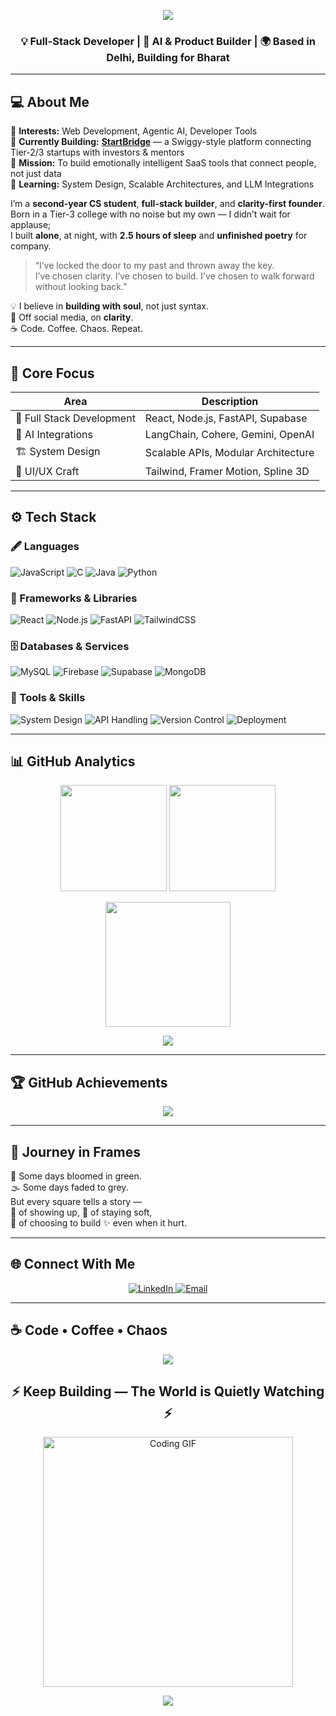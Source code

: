 <!-- Header -->
<p align="center">
  <a href="https://adarsh-portfolio-xpm1.vercel.app/">
    <img src="https://capsule-render.vercel.app/api?type=waving&color=0A66C2&height=200&section=header&text=Hi%20There!%20I'm%20Adarsh%20Singh%20👋&fontSize=40&fontColor=ffffff&animation=fadeIn&fontAlignY=35"/>
  </a>
</p>

<h3 align="center">
  💡 Full-Stack Developer | 🧠 AI & Product Builder | 🌍 Based in Delhi, Building for Bharat
</h3>

---

## 💻 About Me  

🌟 **Interests:** Web Development, Agentic AI, Developer Tools  
🚀 **Currently Building:** [**StartBridge**](#) — a Swiggy-style platform connecting Tier-2/3 startups with investors & mentors  
🎯 **Mission:** To build emotionally intelligent SaaS tools that connect people, not just data  
📖 **Learning:** System Design, Scalable Architectures, and LLM Integrations  

I’m a **second-year CS student**, **full-stack builder**, and **clarity-first founder**.  
Born in a Tier-3 college with no noise but my own — I didn’t wait for applause;  
I built **alone**, at night, with **2.5 hours of sleep** and **unfinished poetry** for company.

> “I’ve locked the door to my past and thrown away the key.  
> I’ve chosen clarity. I’ve chosen to build. I’ve chosen to walk forward without looking back.”  

💡 I believe in **building with soul**, not just syntax.  
🧘 Off social media, on **clarity**.  
☕ Code. Coffee. Chaos. Repeat.

---

## 🧠 Core Focus

| Area | Description |
|------|--------------|
| 🧩 Full Stack Development | React, Node.js, FastAPI, Supabase |
| 🧠 AI Integrations | LangChain, Cohere, Gemini, OpenAI |
| 🏗️ System Design | Scalable APIs, Modular Architecture |
| 🎨 UI/UX Craft | Tailwind, Framer Motion, Spline 3D |

---

## ⚙️ Tech Stack  

### 🖋️ Languages  
![JavaScript](https://img.shields.io/badge/JavaScript-F7DF1E?logo=javascript&logoColor=black)
![C](https://img.shields.io/badge/C-A8B9CC?logo=c&logoColor=white)
![Java](https://img.shields.io/badge/Java-ED8B00?logo=openjdk&logoColor=white)
![Python](https://img.shields.io/badge/Python-3776AB?logo=python&logoColor=white)

### 🧩 Frameworks & Libraries  
![React](https://img.shields.io/badge/React-20232A?logo=react&logoColor=61DAFB)
![Node.js](https://img.shields.io/badge/Node.js-339933?logo=node.js&logoColor=white)
![FastAPI](https://img.shields.io/badge/FastAPI-009688?logo=fastapi&logoColor=white)
![TailwindCSS](https://img.shields.io/badge/TailwindCSS-38B2AC?logo=tailwindcss&logoColor=white)

### 🗄️ Databases & Services  
![MySQL](https://img.shields.io/badge/MySQL-005C84?logo=mysql&logoColor=white)
![Firebase](https://img.shields.io/badge/Firebase-FFCA28?logo=firebase&logoColor=black)
![Supabase](https://img.shields.io/badge/Supabase-3ECF8E?logo=supabase&logoColor=white)
![MongoDB](https://img.shields.io/badge/MongoDB-47A248?logo=mongodb&logoColor=white)

### 🧰 Tools & Skills  
![System Design](https://img.shields.io/badge/System%20Design-FF5733?style=flat-square)
![API Handling](https://img.shields.io/badge/API%20Handling-4CAF50?style=flat-square)
![Version Control](https://img.shields.io/badge/Git-F05032?logo=git&logoColor=white)
![Deployment](https://img.shields.io/badge/Vercel-000000?logo=vercel&logoColor=white)

---

## 📊 GitHub Analytics  

<p align="center">
  <img src="https://github-readme-stats.vercel.app/api?username=adarsh005599&show_icons=true&theme=tokyonight&count_private=true" height="170"/>
  <img src="https://github-readme-stats.vercel.app/api/top-langs/?username=adarsh005599&layout=compact&theme=tokyonight" height="170"/>
</p>

<p align="center">
  <img src="https://github-readme-streak-stats.herokuapp.com/?user=adarsh005599&theme=tokyonight" height="200"/>
</p>

<p align="center">
  <img src="https://komarev.com/ghpvc/?username=adarsh005599&label=Profile%20Views&color=blueviolet&style=for-the-badge"/>
</p>

---

## 🏆 GitHub Achievements  

<p align="center">
  <img src="https://github-profile-trophy.vercel.app/?username=adarsh005599&theme=tokyonight&margin-w=15&margin-h=15&no-frame=true" />
</p>

---

## 🌱 Journey in Frames  

🌿 Some days bloomed in green.  
🌫️ Some days faded to grey.  
But every square tells a story —  
📅 of showing up, 💫 of staying soft,  
🧱 of choosing to build ✨ even when it hurt.

---

## 🌐 Connect With Me  

<p align="center">
  <a href="https://www.linkedin.com/in/adarsh-singh0099" target="_blank">
    <img src="https://img.shields.io/badge/LinkedIn-0A66C2?logo=linkedin&logoColor=white&style=for-the-badge" alt="LinkedIn"/>
  </a>
  <a href="mailto:happysingh005599@gmail.com">
    <img src="https://img.shields.io/badge/Email-D14836?logo=gmail&logoColor=white&style=for-the-badge" alt="Email"/>
  </a>
</p>

---

## ☕ Code • Coffee • Chaos  

<p align="center">
  <img src="https://capsule-render.vercel.app/api?type=waving&color=FF5733&height=120&section=header"/>
</p>

<h2 align="center">⚡ Keep Building — The World is Quietly Watching ⚡</h2>

<p align="center">
  <img src="https://media.giphy.com/media/qgQUggAC3Pfv687qPC/giphy.gif" width="400" alt="Coding GIF"/>
</p>

<p align="center">
  <img src="https://capsule-render.vercel.app/api?type=waving&color=FF5733&height=120&section=footer"/>
</p>
